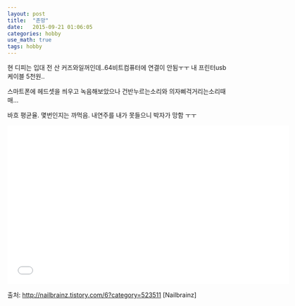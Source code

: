 ```yaml
---
layout: post
title:  "존망"
date:   2015-09-21 01:06:05 
categories: hobby
use_math: true
tags: hobby
---
```


현 디피는 입대 전 산 커즈와일꺼인데..64비트컴퓨터에 연결이 안됨ㅜㅜ 내 프린터usb 케이블 5천원..

스마트폰에 헤드셋을 씌우고 녹음해보았으나 건반누르는소리와 의자삐걱거리는소리때매...

바흐 평균율. 몇번인지는 까먹음. 내연주를 내가 못들으니 박자가 망함 ㅜㅜ

<iframe width="640" height="360" src="//tv.kakao.com/embed/player/cliplink/vc5adPuCCCFPrwTrFwLOtRR@my?service=daum_tistory" frameborder="0" scrolling="no" allowfullscreen=""></iframe>

출처: http://nailbrainz.tistory.com/6?category=523511 [Nailbrainz]